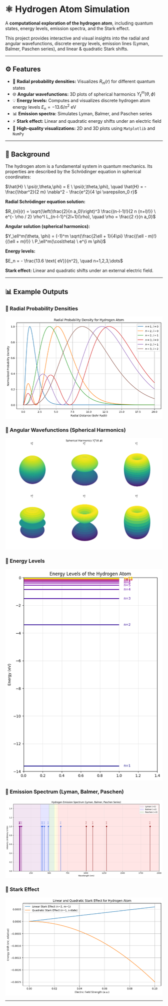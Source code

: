 # ⚛ Hydrogen Atom Simulation

A **computational exploration of the hydrogen atom**, including quantum states, energy levels, emission spectra, and the Stark effect.

This project provides interactive and visual insights into the radial and angular wavefunctions, discrete energy levels, emission lines (Lyman, Balmer, Paschen series), and linear & quadratic Stark shifts.

---

## ⚙️ Features

- 🧮 **Radial probability densities:** Visualizes $R_{nl}(r)$ for different quantum states  
- 🌐 **Angular wavefunctions:** 3D plots of spherical harmonics $Y_\ell^m(\theta, \phi)$  
- 💡 **Energy levels:** Computes and visualizes discrete hydrogen atom energy levels $E_n = -13.6 / n^2$ eV  
- 📊 **Emission spectra:** Simulates Lyman, Balmer, and Paschen series  
- ⚡ **Stark effect:** Linear and quadratic energy shifts under an electric field  
- 🎨 **High-quality visualizations:** 2D and 3D plots using `Matplotlib` and `NumPy`

---

## 🧠 Background

The hydrogen atom is a fundamental system in quantum mechanics. Its properties are described by the Schrödinger equation in spherical coordinates: 

$\hat{H} \ \psi(r,\theta,\phi) = E \ \psi(r,\theta,\phi), \quad
\hat{H} = -\frac{\hbar^2}{2 m} \nabla^2 - \frac{e^2}{4 \pi \varepsilon_0 r}$

**Radial Schrödinger equation solution:**  

$R_{nl}(r) = \sqrt{\left(\frac{2}{n a_0}\right)^3 \frac{(n-l-1)!}{2 n (n+l)!}} \ e^{- \rho / 2} \rho^l L_{n-l-1}^{2l+1}(\rho), \quad \rho = \frac{2 r}{n a_0}$
 

**Angular solution (spherical harmonics):**  

$Y_\ell^m(\theta, \phi) = (-1)^m \sqrt{\frac{2\ell + 1}{4\pi} \frac{(\ell - m)!}{(\ell + m)!}} \ P_\ell^m(\cos\theta) \ e^{i m \phi}$


**Energy levels:**  

$E_n = - \frac{13.6 \text{ eV}}{n^2}, \quad n=1,2,3,\dots$

**Stark effect:** Linear and quadratic shifts under an external electric field.

---

## 📊 Example Outputs

### 🔹 Radial Probability Densities
![Radial Probability Density](probability_densities.png)

### 🔹 Angular Wavefunctions (Spherical Harmonics)
![Spherical Harmonics](spherical_harmonics.png)

### 🔹 Energy Levels
![Hydrogen Energy Levels](energy_levels.png)

### 🔹 Emission Spectrum (Lyman, Balmer, Paschen)
![Emission Spectrum](emission_spectrum.png)

### 🔹 Stark Effect
![Stark Effect](stark_effect.png)

---



